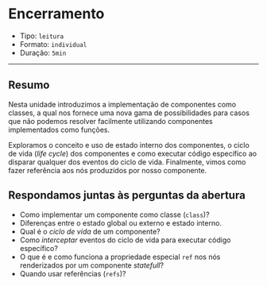 # Encerramento

* Tipo: `leitura`
* Formato: `individual`
* Duração: `5min`

***

## Resumo

Nesta unidade introduzimos a implementação de componentes como classes, a qual nos fornece uma nova gama de possibilidades para casos que não podemos resolver facilmente utilizando componentes implementados como funções.

Exploramos o conceito e uso de estado interno dos componentes, o ciclo de vida (_life cycle_) dos componentes e como executar código específico ao disparar qualquer dos eventos do ciclo de vida. Finalmente, vimos como fazer referência aos nós produzidos por nosso componente.

## Respondamos juntas às perguntas da abertura

* Como implementar um componente como classe (`class`)?
* Diferenças entre o estado global ou externo e estado interno.
* Qual é o _ciclo de vida_ de um componente?
* Como _interceptar_ eventos do ciclo de vida para executar código específico?
* O que é e como funciona a propriedade especial `ref` nos nós renderizados por um componente _statefull_?
* Quando usar referências (`refs`)?
